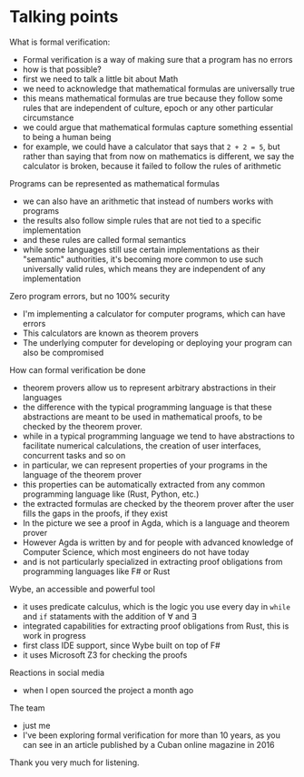 # Talking points

What is formal verification:

- Formal verification is a way of making sure that a program has no errors
- how is that possible?
- first we need to talk a little bit about Math
- we need to acknowledge that mathematical formulas are universally true
- this means mathematical formulas are true because they follow some rules that are independent of culture, epoch or any other particular circumstance
- we could argue that mathematical formulas capture something essential to being a human being
- for example, we could have a calculator that says that `2 + 2 = 5`, but rather than saying that from now on mathematics is different, we say the calculator is broken, because it failed to follow the rules of arithmetic

Programs can be represented as mathematical formulas

- we can also have an arithmetic that instead of numbers works with programs
- the results also follow simple rules that are not tied to a specific implementation
- and these rules are called formal semantics
- while some languages still use certain implementations as their "semantic" authorities, it's becoming more common to use such universally valid rules, which means they are independent of any implementation

Zero program errors, but no 100% security

- I'm implementing a calculator for computer programs, which can have errors
- This calculators are known as theorem provers
- The underlying computer for developing or deploying your program can also be compromised

How can formal verification be done

- theorem provers allow us to represent arbitrary abstractions in their languages
- the difference with the typical programming language is that these abstractions are meant to be used in mathematical proofs, to be checked by the theorem prover.
- while in a typical programming language we tend to have abstractions to facilitate numerical calculations, the creation of user interfaces, concurrent tasks and so on
- in particular, we can represent properties of your programs in the language of the theorem prover
- this properties can be automatically extracted from any common programming language like (Rust, Python, etc.)
- the extracted formulas are checked by the theorem prover after the user fills the gaps in the proofs, if they exist
- In the picture we see a proof in Agda, which is a language and theorem prover
- However Agda is written by and for people with advanced knowledge of Computer Science, which most engineers do not have today
- and is not particularly specialized in extracting proof obligations from programming languages like F# or Rust

Wybe, an accessible and powerful tool

- it uses predicate calculus, which is the logic you use every day in `while` and `if` stataments with the addition of ∀ and ∃
- integrated capabilities for extracting proof obligations from Rust, this is work in progress
- first class IDE support, since Wybe built on top of F#
- it uses Microsoft Z3 for checking the proofs

Reactions in social media

- when I open sourced the project a month ago

The team

- just me
- I've been exploring formal verification for more than 10 years, as you can see in an article published by a Cuban online magazine in 2016

Thank you very much for listening.
